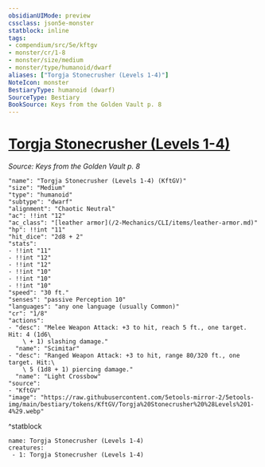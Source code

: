 ```yaml
---
obsidianUIMode: preview
cssclass: json5e-monster
statblock: inline
tags:
- compendium/src/5e/kftgv
- monster/cr/1-8
- monster/size/medium
- monster/type/humanoid/dwarf
aliases: ["Torgja Stonecrusher (Levels 1-4)"]
NoteIcon: monster
BestiaryType: humanoid (dwarf)
SourceType: Bestiary
BookSource: Keys from the Golden Vault p. 8
---
```

# [Torgja Stonecrusher (Levels 1-4)](2-Mechanics\CLI\bestiary\npc/torgja-stonecrusher-levels-1-4-kftgv.md)
*Source: Keys from the Golden Vault p. 8*  

```statblock
"name": "Torgja Stonecrusher (Levels 1-4) (KftGV)"
"size": "Medium"
"type": "humanoid"
"subtype": "dwarf"
"alignment": "Chaotic Neutral"
"ac": !!int "12"
"ac_class": "[leather armor](/2-Mechanics/CLI/items/leather-armor.md)"
"hp": !!int "11"
"hit_dice": "2d8 + 2"
"stats":
- !!int "11"
- !!int "12"
- !!int "12"
- !!int "10"
- !!int "10"
- !!int "10"
"speed": "30 ft."
"senses": "passive Perception 10"
"languages": "any one language (usually Common)"
"cr": "1/8"
"actions":
- "desc": "Melee Weapon Attack: +3 to hit, reach 5 ft., one target. Hit: 4 (1d6\
    \ + 1) slashing damage."
  "name": "Scimitar"
- "desc": "Ranged Weapon Attack: +3 to hit, range 80/320 ft., one target. Hit:\
    \ 5 (1d8 + 1) piercing damage."
  "name": "Light Crossbow"
"source":
- "KftGV"
"image": "https://raw.githubusercontent.com/5etools-mirror-2/5etools-img/main/bestiary/tokens/KftGV/Torgja%20Stonecrusher%20%28Levels%201-4%29.webp"
```
^statblock

```encounter-table
name: Torgja Stonecrusher (Levels 1-4)
creatures:
 - 1: Torgja Stonecrusher (Levels 1-4)
```